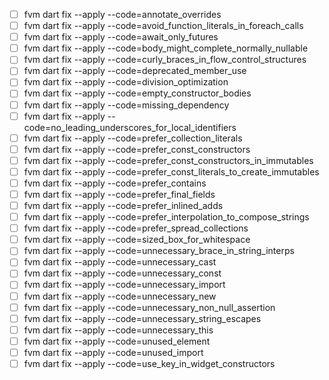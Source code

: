 - [ ] fvm dart fix --apply --code=annotate_overrides 
- [ ] fvm dart fix --apply --code=avoid_function_literals_in_foreach_calls 
- [ ] fvm dart fix --apply --code=await_only_futures 
- [ ] fvm dart fix --apply --code=body_might_complete_normally_nullable 
- [ ] fvm dart fix --apply --code=curly_braces_in_flow_control_structures 
- [ ] fvm dart fix --apply --code=deprecated_member_use 
- [ ] fvm dart fix --apply --code=division_optimization 
- [ ] fvm dart fix --apply --code=empty_constructor_bodies 
- [ ] fvm dart fix --apply --code=missing_dependency 
- [ ] fvm dart fix --apply --code=no_leading_underscores_for_local_identifiers 
- [ ] fvm dart fix --apply --code=prefer_collection_literals 
- [ ] fvm dart fix --apply --code=prefer_const_constructors 
- [ ] fvm dart fix --apply --code=prefer_const_constructors_in_immutables 
- [ ] fvm dart fix --apply --code=prefer_const_literals_to_create_immutables 
- [ ] fvm dart fix --apply --code=prefer_contains 
- [ ] fvm dart fix --apply --code=prefer_final_fields 
- [ ] fvm dart fix --apply --code=prefer_inlined_adds 
- [ ] fvm dart fix --apply --code=prefer_interpolation_to_compose_strings 
- [ ] fvm dart fix --apply --code=prefer_spread_collections 
- [ ] fvm dart fix --apply --code=sized_box_for_whitespace 
- [ ] fvm dart fix --apply --code=unnecessary_brace_in_string_interps 
- [ ] fvm dart fix --apply --code=unnecessary_cast 
- [ ] fvm dart fix --apply --code=unnecessary_const 
- [ ] fvm dart fix --apply --code=unnecessary_import 
- [ ] fvm dart fix --apply --code=unnecessary_new 
- [ ] fvm dart fix --apply --code=unnecessary_non_null_assertion 
- [ ] fvm dart fix --apply --code=unnecessary_string_escapes 
- [ ] fvm dart fix --apply --code=unnecessary_this 
- [ ] fvm dart fix --apply --code=unused_element 
- [ ] fvm dart fix --apply --code=unused_import 
- [ ] fvm dart fix --apply --code=use_key_in_widget_constructors 